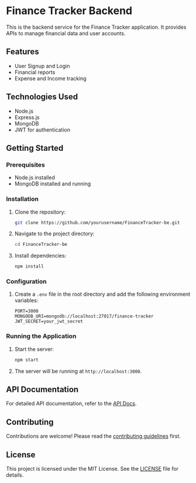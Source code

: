 # Finance Tracker Backend

This is the backend service for the Finance Tracker application. It provides APIs to manage financial data and user accounts.

## Features

- User Signup and Login
- Financial reports
- Expense and Income tracking

## Technologies Used

- Node.js
- Express.js
- MongoDB
- JWT for authentication

## Getting Started

### Prerequisites

- Node.js installed
- MongoDB installed and running

### Installation

1. Clone the repository:
   ```sh
   git clone https://github.com/yourusername/FinanceTracker-be.git
   ```
2. Navigate to the project directory:
   ```sh
   cd FinanceTracker-be
   ```
3. Install dependencies:
   ```sh
   npm install
   ```

### Configuration

1. Create a `.env` file in the root directory and add the following environment variables:
   ```env
   PORT=3000
   MONGODB_URI=mongodb://localhost:27017/finance-tracker
   JWT_SECRET=your_jwt_secret
   ```

### Running the Application

1. Start the server:
   ```sh
   npm start
   ```
2. The server will be running at `http://localhost:3000`.

## API Documentation

For detailed API documentation, refer to the [API Docs](./docs/api.md).

## Contributing

Contributions are welcome! Please read the [contributing guidelines](./CONTRIBUTING.md) first.

## License

This project is licensed under the MIT License. See the [LICENSE](./LICENSE) file for details.
